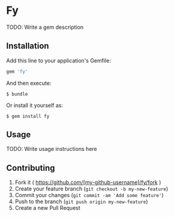 # Fy

TODO: Write a gem description

## Installation

Add this line to your application's Gemfile:

```ruby
gem 'fy'
```

And then execute:

    $ bundle

Or install it yourself as:

    $ gem install fy

## Usage

TODO: Write usage instructions here

## Contributing

1. Fork it ( https://github.com/[my-github-username]/fy/fork )
2. Create your feature branch (`git checkout -b my-new-feature`)
3. Commit your changes (`git commit -am 'Add some feature'`)
4. Push to the branch (`git push origin my-new-feature`)
5. Create a new Pull Request
